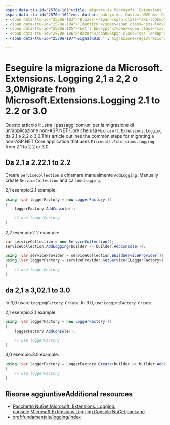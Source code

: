 ```yaml
---
<span data-ttu-id="2570e-101">title: migrare da Microsoft. Extensions. Logging 2,1 a 2,2 o 3,0 Author: pakrym Descrizione: informazioni su come eseguire la migrazione di un'applicazione non-ASP.NET Core che usa Microsoft. Extensions. Logging da 2,1 a 2,2 o 3,0.</span><span class="sxs-lookup"><span data-stu-id="2570e-101">title: Migrate from Microsoft.Extensions.Logging 2.1 to 2.2 or 3.0 author: pakrym description: Learn how to migrate a non-ASP.NET Core application that uses Microsoft.Extensions.Logging from 2.1 to 2.2 or 3.0.</span></span>
<span data-ttu-id="2570e-102">ms. Author: pakrym ms. Custom: MVC ms. Date: 01/04/2019 no-loc:</span><span class="sxs-lookup"><span data-stu-id="2570e-102">ms.author: pakrym ms.custom: mvc ms.date: 01/04/2019 no-loc:</span></span>
- <span data-ttu-id="2570e-103">'Blazor'</span><span class="sxs-lookup"><span data-stu-id="2570e-103">'Blazor'</span></span>
- <span data-ttu-id="2570e-104">'Identity'</span><span class="sxs-lookup"><span data-stu-id="2570e-104">'Identity'</span></span>
- <span data-ttu-id="2570e-105">'Let's Encrypt'</span><span class="sxs-lookup"><span data-stu-id="2570e-105">'Let's Encrypt'</span></span>
- <span data-ttu-id="2570e-106">'Razor'</span><span class="sxs-lookup"><span data-stu-id="2570e-106">'Razor'</span></span>
- <span data-ttu-id="2570e-107">SignalRUID '': migrazione/registrazione-nonaspnetcore</span><span class="sxs-lookup"><span data-stu-id="2570e-107">'SignalR' uid: migration/logging-nonaspnetcore</span></span>

---
```


# <a name="migrate-from-microsoftextensionslogging-21-to-22-or-30"></a><span data-ttu-id="2570e-108">Eseguire la migrazione da Microsoft. Extensions. Logging 2,1 a 2,2 o 3,0</span><span class="sxs-lookup"><span data-stu-id="2570e-108">Migrate from Microsoft.Extensions.Logging 2.1 to 2.2 or 3.0</span></span>

<span data-ttu-id="2570e-109">Questo articolo illustra i passaggi comuni per la migrazione di un'applicazione non-ASP.NET Core che usa `Microsoft.Extensions.Logging` da 2,1 a 2,2 o 3,0.</span><span class="sxs-lookup"><span data-stu-id="2570e-109">This article outlines the common steps for migrating a non-ASP.NET Core application that uses `Microsoft.Extensions.Logging` from 2.1 to 2.2 or 3.0.</span></span>

## <a name="21-to-22"></a><span data-ttu-id="2570e-110">Da 2.1 a 2.2</span><span class="sxs-lookup"><span data-stu-id="2570e-110">2.1 to 2.2</span></span>

<span data-ttu-id="2570e-111">Creare `ServiceCollection` e chiamare manualmente `AddLogging` .</span><span class="sxs-lookup"><span data-stu-id="2570e-111">Manually create `ServiceCollection` and call `AddLogging`.</span></span>

<span data-ttu-id="2570e-112">2,1 esempio:</span><span class="sxs-lookup"><span data-stu-id="2570e-112">2.1 example:</span></span>

```csharp
using (var loggerFactory = new LoggerFactory())
{
    loggerFactory.AddConsole();

    // use loggerFactory
}
```

<span data-ttu-id="2570e-113">2,2 esempio:</span><span class="sxs-lookup"><span data-stu-id="2570e-113">2.2 example:</span></span>

```csharp
var serviceCollection = new ServiceCollection();
serviceCollection.AddLogging(builder => builder.AddConsole());

using (var serviceProvider = serviceCollection.BuildServiceProvider())
using (var loggerFactory = serviceProvider.GetService<ILoggerFactory>())
{
    // use loggerFactory
}
```

## <a name="21-to-30"></a><span data-ttu-id="2570e-114">da 2,1 a 3,0</span><span class="sxs-lookup"><span data-stu-id="2570e-114">2.1 to 3.0</span></span>

<span data-ttu-id="2570e-115">In 3,0 usare `LoggingFactory.Create` .</span><span class="sxs-lookup"><span data-stu-id="2570e-115">In 3.0, use `LoggingFactory.Create`.</span></span>

<span data-ttu-id="2570e-116">2,1 esempio:</span><span class="sxs-lookup"><span data-stu-id="2570e-116">2.1 example:</span></span>

```csharp
using (var loggerFactory = new LoggerFactory())
{
    loggerFactory.AddConsole();

    // use loggerFactory
}
```

<span data-ttu-id="2570e-117">3,0 esempio:</span><span class="sxs-lookup"><span data-stu-id="2570e-117">3.0 example:</span></span>

```csharp
using (var loggerFactory = LoggerFactory.Create(builder => builder.AddConsole()))
{
    // use loggerFactory
}
```

## <a name="additional-resources"></a><span data-ttu-id="2570e-118">Risorse aggiuntive</span><span class="sxs-lookup"><span data-stu-id="2570e-118">Additional resources</span></span>

* <span data-ttu-id="2570e-119">[Pacchetto NuGet Microsoft. Extensions. Logging. console](https://www.nuget.org/packages/Microsoft.Extensions.Logging.Console/).</span><span class="sxs-lookup"><span data-stu-id="2570e-119">[Microsoft.Extensions.Logging.Console NuGet package](https://www.nuget.org/packages/Microsoft.Extensions.Logging.Console/).</span></span>
* <xref:fundamentals/logging/index>
